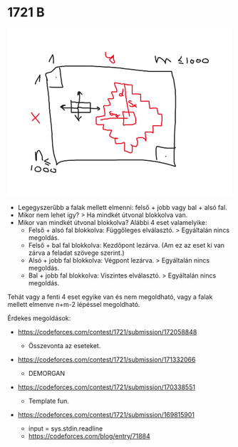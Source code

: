 # 1721 B

![b](assets/laser.png)

- Legegyszerűbb a falak mellett elmenni: felső + jobb vagy bal + alsó fal.
- Mikor nem lehet így? > Ha mindkét útvonal blokkolva van.
- Mikor van mindkét útvonal blokkolva? Alábbi 4 eset valamelyike:
  - Felső + alsó fal blokkolva: Függőleges elválasztó. > Egyáltalán nincs megoldás.
  - Felső + bal fal blokkolva: Kezdőpont lezárva. (Am ez az eset ki van zárva a feladat szövege szerint.)
  - Alsó + jobb fal blokkolva: Végpont lezárva. > Egyáltalán nincs megoldás.
  - Bal + jobb fal blokkolva: Víszintes elválasztó. > Egyáltalán nincs megoldás.

Tehát vagy a fenti 4 eset egyike van és nem megoldható, vagy a falak mellett elmenve n+m-2 lépéssel megoldható.

Érdekes megoldások:

- https://codeforces.com/contest/1721/submission/172058848
  - Összevonta az eseteket.

- https://codeforces.com/contest/1721/submission/171332066
  - DEMORGAN

- https://codeforces.com/contest/1721/submission/170338551
  - Template fun.

- https://codeforces.com/contest/1721/submission/169815901
  - input = sys.stdin.readline
  - https://codeforces.com/blog/entry/71884